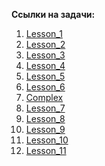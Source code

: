 **Ссылки на задачи:**
1. [Lesson_1](https://skyengpublic.notion.site/Python-39cd1b8d1e764b03b08aa0d182124cd0) 
2. [Lesson_2](https://skyengpublic.notion.site/Python-e938a64ac8314793acbe94583ee1b8e8)
3. [Lesson_3](https://skyengpublic.notion.site/Python-915f1d136dc542e3a97f8e0b70008456)
4. [Lesson_4](https://skyengpublic.notion.site/pytest-4b9f486a9d204b82a7f277286cd5a3eb)
5. [Lesson_5](https://skyengpublic.notion.site/UI-606e383fed5e4126ba5461d3f6ffc88a)
6. [Lesson_6](https://skyengpublic.notion.site/Selenium-e732682b1b394e95a06b72bf552376de)
7. [Complex](https://skyengpublic.notion.site/PageObject-3683a9df813c49e7a761a373a17c9554)
8. [Lesson_7]()
9. [Lesson_8]()
10. [Lesson_9]()
11. [Lesson_10]()
12. [Lesson_11]()

 
